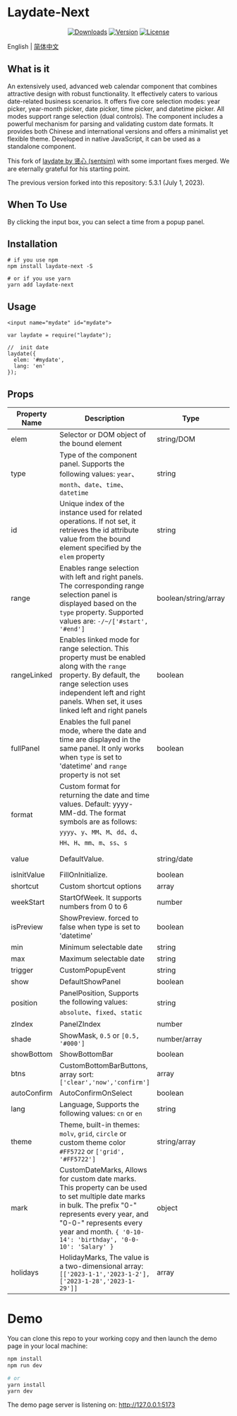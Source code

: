 
# Laydate-Next

<p align="center">
  <a href="https://npmcharts.com/compare/laydate-next?minimal=true"><img src="https://img.shields.io/npm/dm/laydate-next.svg?sanitize=true" alt="Downloads"></a>
  <a href="https://www.npmjs.com/package/laydate-next"><img src="https://img.shields.io/npm/v/laydate-next.svg?sanitize=true" alt="Version"></a>
  <a href="https://www.npmjs.com/package/laydate-next"><img src="https://img.shields.io/npm/l/laydate-next.svg?sanitize=true" alt="License"></a>
</p>

English | [简体中文](README-zh_CN.md)

## What is it

An extensively used, advanced web calendar component that combines attractive design with robust functionality. It effectively caters to various date-related business scenarios. It offers five core selection modes: year picker, year-month picker, date picker, time picker, and datetime picker. All modes support range selection (dual controls). The component includes a powerful mechanism for parsing and validating custom date formats. It provides both Chinese and international versions and offers a minimalist yet flexible theme. Developed in native JavaScript, it can be used as a standalone component.

This fork of [laydate by 贤心 (sentsim)](https://github.com/layui/laydate) with some important fixes merged. We are eternally grateful for his starting point.

The previous version forked into this repository: 5.3.1 (July 1, 2023).

## When To Use

By clicking the input box, you can select a time from a popup panel.

## Installation

```
# if you use npm
npm install laydate-next -S

# or if you use yarn
yarn add laydate-next
```

## Usage

```
<input name="mydate" id="mydate">

var laydate = require("laydate");
 
//  init date
laydate({
  elem: '#mydate',
  lang: 'en'
});
```

## Props

| Property Name | Description                                                  | Type               | Default Value |
| ------------- | ------------------------------------------------------------ | ------------------ | ------------- |
| elem          | Selector or DOM object of the bound element                  | string/DOM         | -             |
| type          | Type of the component panel. Supports the following values: `year`、`month`、`date`、`time`、`datetime` | string             | date          |
| id            | Unique index of the instance used for related operations. If not set, it retrieves the id attribute value from the bound element specified by the `elem` property | string             | -             |
| range         | Enables range selection with left and right panels. The corresponding range selection panel is displayed based on the `type` property. Supported values are: `-/~/['#start', '#end']` | boolean/string/array | false         |
| rangeLinked   | Enables linked mode for range selection. This property must be enabled along with the `range` property. By default, the range selection uses independent left and right panels. When set, it uses linked left and right panels | boolean            | false         |
| fullPanel     | Enables the full panel mode, where the date and time are displayed in the same panel. It only works when `type` is set to 'datetime' and `range` property is not set | boolean            | false         |
| format        | Custom format for returning the date and time values. Default: yyyy-MM-dd. The format symbols are as follows: `yyyy`、`y`、`MM`、`M`、`dd`、`d`、`HH`、`H`、`mm`、`m`、`ss`、`s` |                    |               |
| value         | DefaultValue.                                                | string/date        | new Date()    |
| isInitValue   | FillOnInitialize.                                            | boolean            | false         |
| shortcut      | Custom shortcut options                                      | array              | []            |
| weekStart     | StartOfWeek. It supports numbers from 0 to 6                 | number             | 0             |
| isPreview     | ShowPreview. forced to false when type is set to 'datetime'  | boolean            | true          |
| min           | Minimum selectable date                                      | string             | -Infinity     |
| max           | Maximum selectable date                                      | string             | Infinity      |
| trigger       | CustomPopupEvent                                             | string             | click         |
| show          | DefaultShowPanel                                             | boolean            | false         |
| position      | PanelPosition, Supports the following values: `absolute`、`fixed`、`static`         | string            | absolute         |
| zIndex        | PanelZIndex                                                  | number             | 99999999      |
| shade         | ShowMask, `0.5` or `[0.5, '#000']`                           | number/array       | -             |
| showBottom    | ShowBottomBar                                                | boolean            | true          |
| btns          | CustomBottomBarButtons, array sort: `['clear','now','confirm']`                    | array            | -          |
| autoConfirm   | AutoConfirmOnSelect                                          | boolean            | true          |
| lang          | Language, Supports the following values: `cn` or `en`        | string             | 'cn'          |
| theme         | Theme, built-in themes: `molv`, `grid`, `circle` or custom theme color `#FF5722` or `['grid', '#FF5722']`                     | string/array             | -             |
| mark          | CustomDateMarks, Allows for custom date marks. This property can be used to set multiple date marks in bulk. The prefix "0-" represents every year, and "0-0-" represents every year and month. `{ '0-10-14': 'birthday', '0-0-10': 'Salary' }`                    | object             | -            |
| holidays      | HolidayMarks, The value is a two-dimensional array: `[['2023-1-1','2023-1-2'],['2023-1-28','2023-1-29']]`               | array             | -     |

# Demo

You can clone this repo to your working copy and then launch the demo page in your local machine:

```bash
npm install
npm run dev

# or
yarn install
yarn dev
```

The demo page server is listening on: http://127.0.0.1:5173
